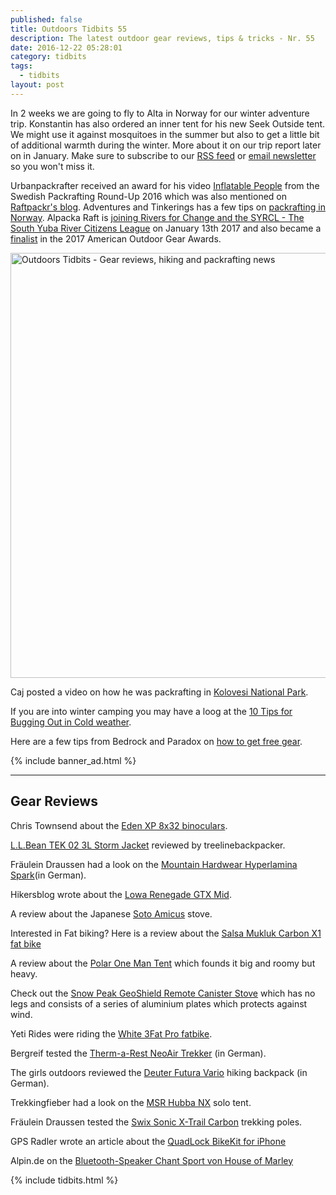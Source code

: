 ```yaml
---
published: false
title: Outdoors Tidbits 55
description: The latest outdoor gear reviews, tips & tricks - Nr. 55
date: 2016-12-22 05:28:01
category: tidbits
tags:
  - tidbits
layout: post
---
```

In 2 weeks we are going to fly to Alta in Norway for our winter adventure trip. Konstantin has also ordered an inner tent for his new Seek Outside tent. We might use it against mosquitoes in the summer but also to get a little bit of additional warmth during the winter. More about it on our trip report later on in January. Make sure to subscribe to our [RSS feed](http://www.hikeventures.com/rss.xml) or [email newsletter](http://eepurl.com/tW5Dj) so you won't miss it.

Urbanpackrafter received an award for his video [Inflatable People](http://urbanpackrafter.com/Inflatable-People) from the Swedish Packrafting Round-Up 2016 which was also mentioned on [Raftpackr's blog](https://raftpackr.wordpress.com/2016/12/18/swedish-packraft-round-up-2016/). Adventures and Tinkerings has a few tips on [packrafting in Norway](http://adventuresandtinkerings.blogspot.no/2014/01/packrafting-in-norway.html?m=1). Alpacka Raft is [joining Rivers for Change and the SYRCL - The South Yuba River Citizens League](https://www.facebook.com/45935001641/posts/10153868152151642) on January 13th 2017 and also became a [finalist](https://www.facebook.com/45935001641/posts/10153871151801642) in the 2017 American Outdoor Gear Awards.

<a data-flickr-embed="true"  href="https://www.flickr.com/photos/90204224@N07/16347596307/in/album-72157650525740543/" title="Outdoors Tidbits - Gear reviews, hiking and packrafting news"><img src="https://c4.staticflickr.com/8/7399/16347596307_6bda2248a6_b.jpg" width="1024" height="680" alt="Outdoors Tidbits - Gear reviews, hiking and packrafting news"></a><script async src="//embedr.flickr.com/assets/client-code.js" charset="utf-8"></script>

<!--more-->

Caj posted a video on how he was packrafting in [Kolovesi National Park](https://www.youtube.com/watch?v=fgILVXZssbs).

If you are into winter camping you may have a loog at the [10 Tips for Bugging Out in Cold weather](http://www.primalsurvivor.net/winter-survival-bugging-out/).

Here are a few tips from Bedrock and Paradox on [how to get free gear](https://bedrockandparadox.com/2016/12/13/how-to-get-free-gear/).

{% include banner_ad.html %}

---

## Gear Reviews

Chris Townsend about the [Eden XP 8x32 binoculars](http://www.christownsendoutdoors.com/2016/12/review-eden-xp-8x32-binoculars.html).

[L.L.Bean TEK 02 3L Storm Jacket](http://treelinebackpacker.com/2016/12/20/l-l-bean-tek-02-3l-storm-jacket-review/) reviewed by treelinebackpacker.

Fräulein Draussen had a look on the [Mountain Hardwear Hyperlamina Spark](http://fraeulein-draussen.de/mountain-hardwear-hyperlamina-spark-testbericht/)(in German).

Hikersblog wrote about the [Lowa Renegade GTX Mid](https://www.hikersblog.co.uk/lowa-renegade-gtx-mid-boot-review/).

A review about the Japanese [Soto Amicus](http://adventuresinstoving.blogspot.com/2016/12/review-soto-amicus.html) stove.

Interested in Fat biking? Here is a review about the [Salsa Mukluk Carbon X1 fat bike](https://www.bikerumor.com/2016/12/19/one-ride-review-salsas-fatter-mukluk-carbon-x1-fat-bike/)

A review about the [Polar One Man Tent](https://www.bikerumor.com/2016/12/20/review-poler-one-man-tent-big-roomy-bit-heavy/) which founds it big and roomy but heavy.

Check out the [Snow Peak GeoShield Remote Canister Stove](http://adventuresinstoving.blogspot.com/2016/12/review-snow-peak-geoshield-remote.html) which has no legs and consists of a series of aluminium plates which protects against wind.

Yeti Rides were riding the [White 3Fat Pro fatbike](http://www.yetirides.com/2016/12/white-3fat-pro-one-year-review.html).

Bergreif tested the [Therm-a-Rest NeoAir Trekker](http://www.bergreif.de/2016/12/05/therm-a-rest-neoair-trekker-test/) (in German).

The girls outdoors reviewed the [Deuter Futura Vario](http://thegirloutdoors.co.uk/2016/12/10/deuter-futura-vario-review/) hiking backpack (in German).

Trekkingfieber had a look on the [MSR Hubba NX](https://www.trekkingfieber.de/2016/03/24/review-msr-hubba-nx/) solo tent.

Fräulein Draussen tested the  [Swix Sonic X-Trail Carbon](http://fraeulein-draussen.de/trekkingstock-test-swix-sonic-x-trail-carbon/) trekking poles.

GPS Radler wrote an article about the [QuadLock BikeKit for iPhone](http://gpsradler.de/test-technik/quadlock-bikekit-iphone-test/?pk_campaign=feed&pk_kwd=quadlock-bikekit-iphone-test)

Alpin.de on the [Bluetooth-Speaker Chant Sport von House of Marley](http://www.alpin.de/11364/artikel_test_house_of_marley_bluetooth-speaker_chant_sport.html)

{% include tidbits.html %}
